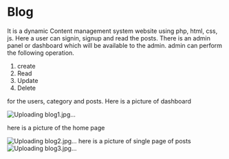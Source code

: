 # Blog

It is a dynamic Content management system website using php, html, css, js. Here a user can signin, signup and read the posts. There is an admin panel or dashboard
which will be available to the admin. admin can perform the following operation.

1) create
2) Read
3) Update
4) Delete

for the users, category and posts. Here is a picture of dashboard

![Uploading blog1.jpg…]()

here is a picture of the home page

![Uploading blog2.jpg…]()
here is a picture of single page of posts
![Uploading blog3.jpg…]()
